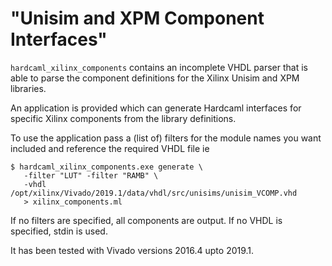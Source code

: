 "Unisim and XPM Component Interfaces"
=====================================

`hardcaml_xilinx_components` contains an incomplete VHDL parser that
is able to parse the component definitions for the Xilinx Unisim and
XPM libraries.

An application is provided which can generate Hardcaml interfaces
for specific Xilinx components from the library definitions.

To use the application pass a (list of) filters for the module names
you want included and reference the required VHDL file ie

```
$ hardcaml_xilinx_components.exe generate \
   -filter "LUT" -filter "RAMB" \
   -vhdl /opt/xilinx/Vivado/2019.1/data/vhdl/src/unisims/unisim_VCOMP.vhd
   > xilinx_components.ml
```

If no filters are specified, all components are output. If no VHDL is
specified, stdin is used.

It has been tested with Vivado versions 2016.4 upto 2019.1.
